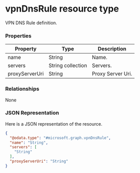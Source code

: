 ﻿# vpnDnsRule resource type

VPN DNS Rule definition.
### Properties
|Property|Type|Description|
|---|---|---|
|name|String|Name.|
|servers|String collection|Servers.|
|proxyServerUri|String|Proxy Server Uri.|

### Relationships
None
### JSON Representation
Here is a JSON representation of the resource.
<!-- {
  "blockType": "resource",
  "keyProperty": "id",
  "@odata.type": "microsoft.graph.vpnDnsRule"
}
-->
```json
{
  "@odata.type": "#microsoft.graph.vpnDnsRule",
  "name": "String",
  "servers": [
    "String"
  ],
  "proxyServerUri": "String"
}
```


